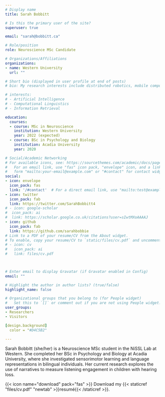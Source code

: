 ```yaml
---
# Display name
title: Sarah Bobbitt

# Is this the primary user of the site?
superuser: true

email: "sarah@bobbitt.ca"

# Role/position
role: Neuroscience MSc Candidate

# Organizations/Affiliations
organizations:
- name: Western University
  url: ""

# Short bio (displayed in user profile at end of posts)
# bio: My research interests include distributed robotics, mobile computing and programmable matter.

# interests:
# - Artificial Intelligence
# - Computational Linguistics
# - Information Retrieval

education:
  courses:
  - course: MSc in Neuroscience
    institution: Western University
    year: 2022 (expected)
  - course: BSc in Psychology and Biology
    institution: Acadia University
    year: 2020

# Social/Academic Networking
# For available icons, see: https://sourcethemes.com/academic/docs/page-builder/#icons
#   For an email link, use "fas" icon pack, "envelope" icon, and a link in the
#   form "mailto:your-email@example.com" or "#contact" for contact widget.
social:
- icon: envelope
  icon_pack: fas
  link: '/#contact'  # For a direct email link, use "mailto:test@example.org".
- icon: twitter
  icon_pack: fab
  link: https://twitter.com/SarahBobbitt4
# - icon: google-scholar
#  icon_pack: ai
#  link: https://scholar.google.co.uk/citations?user=sIwtMXoAAAAJ
- icon: github
  icon_pack: fab
  link: https://github.com/sarahbobbie
# Link to a PDF of your resume/CV from the About widget.
# To enable, copy your resume/CV to `static/files/cv.pdf` and uncomment the lines below.
# - icon: cv
#   icon_pack: ai
#   link: files/cv.pdf
   


# Enter email to display Gravatar (if Gravatar enabled in Config)
email: ""

# Highlight the author in author lists? (true/false)
highlight_name: false

# Organizational groups that you belong to (for People widget)
#   Set this to `[]` or comment out if you are not using People widget.
user_groups:
- Researchers
- Visitors

[design.background]
  color = "#D4C5B2"
  
---
```


Sarah Bobbitt (she/her) is a Neuroscience MSc student in the NiSSL Lab at Western. She completed her BSc in Psychology and Biology at Acadia University, where she investigated sensorimotor learning and language representations in bilingual individuals. Her current research explores the use of narratives to measure listening engagement in children with hearing loss.

{{< icon name="download" pack="fas" >}} Download my {{< staticref "files/cv.pdf" "newtab" >}}resumé{{< /staticref >}}. 

